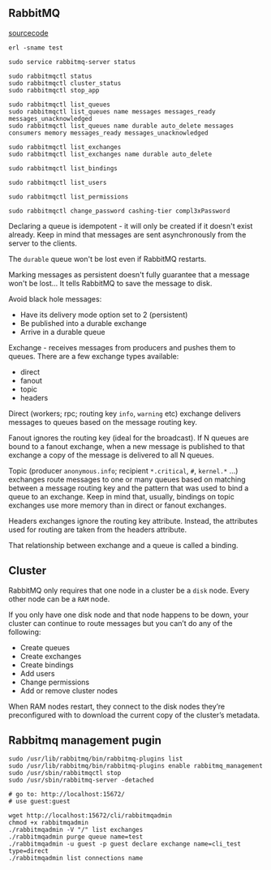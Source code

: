 RabbitMQ
-

[sourcecode](https://github.com/rabbitinaction/sourcecode)

````
erl -sname test
````
````
sudo service rabbitmq-server status

sudo rabbitmqctl status
sudo rabbitmqctl cluster_status
sudo rabbitmqctl stop_app

sudo rabbitmqctl list_queues
sudo rabbitmqctl list_queues name messages messages_ready messages_unacknowledged
sudo rabbitmqctl list_queues name durable auto_delete messages consumers memory messages_ready messages_unacknowledged

sudo rabbitmqctl list_exchanges
sudo rabbitmqctl list_exchanges name durable auto_delete

sudo rabbitmqctl list_bindings

sudo rabbitmqctl list_users

sudo rabbitmqctl list_permissions

sudo rabbitmqctl change_password cashing-tier compl3xPassword
````

Declaring a queue is idempotent - it will only be created if it doesn't exist already.
Keep in mind that messages are sent asynchronously from the server to the clients.

The `durable` queue won't be lost even if RabbitMQ restarts.

Marking messages as persistent doesn't fully guarantee that a message won't be lost...
It tells RabbitMQ to save the message to disk.

Avoid black hole messages:

* Have its delivery mode option set to 2 (persistent)
* Be published into a durable exchange
* Arrive in a durable queue

Exchange - receives messages from producers and pushes them to queues.
There are a few exchange types available:

* direct
* fanout
* topic
* headers

Direct (workers; rpc; routing key `info`, `warning` etc) exchange
delivers messages to queues based on the message routing key.

Fanout ignores the routing key (ideal for the broadcast).
If N queues are bound to a fanout exchange, when a new message is published to that exchange
a copy of the message is delivered to all N queues. 

Topic (producer `anonymous.info`; recipient `*.critical`, `#`, `kernel.*` ...) exchanges
route messages to one or many queues
based on matching between a message routing key
and the pattern that was used to bind a queue to an exchange. 
Keep in mind that, usually, bindings on topic exchanges use more memory than in direct or fanout exchanges.

Headers exchanges ignore the routing key attribute.
Instead, the attributes used for routing are taken from the headers attribute.

That relationship between exchange and a queue is called a binding.

## Cluster

RabbitMQ only requires that one node in a cluster be a `disk` node.
Every other node can be a `RAM` node.

If you only have one disk node and that node happens to be down,
your cluster can continue to route messages but you can’t do any of the following:

* Create queues
* Create exchanges
* Create bindings
* Add users
* Change permissions
* Add or remove cluster nodes

When RAM nodes restart, they connect to the disk nodes they’re preconfigured with
to download the current copy of the cluster’s metadata.

## Rabbitmq management pugin

````
sudo /usr/lib/rabbitmq/bin/rabbitmq-plugins list
sudo /usr/lib/rabbitmq/bin/rabbitmq-plugins enable rabbitmq_management
sudo /usr/sbin/rabbitmqctl stop
sudo /usr/sbin/rabbitmq-server -detached

# go to: http://localhost:15672/
# use guest:guest

wget http://localhost:15672/cli/rabbitmqadmin
chmod +x rabbitmqadmin
./rabbitmqadmin -V "/" list exchanges
./rabbitmqadmin purge queue name=test
./rabbitmqadmin -u guest -p guest declare exchange name=cli_test type=direct
./rabbitmqadmin list connections name
````

